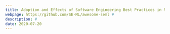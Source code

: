 ```yaml
---
title: Adoption and Effects of Software Engineering Best Practices in Machine Learning
webpage: https://github.com/SE-ML/awesome-seml #
description: #
date: 2020-07-20
---
```

